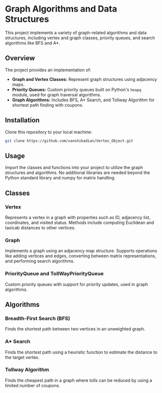 # Graph Algorithms and Data Structures

This project implements a variety of graph-related algorithms and data structures, including vertex and graph classes, priority queues, and search algorithms like BFS and A*.

## Overview

The project provides an implementation of:

- **Graph and Vertex Classes:** Represent graph structures using adjacency maps.
- **Priority Queues:** Custom priority queues built on Python's `heapq` module, used for graph traversal algorithms.
- **Graph Algorithms:** Includes BFS, A* Search, and Tollway Algorithm for shortest path finding with coupons.

## Installation

Clone this repository to your local machine:

```bash
git clone https://github.com/vanshikadian/Vertex_Object.git
```

## Usage
Import the classes and functions into your project to utilize the graph structures and algorithms. No additional libraries are needed beyond the Python standard library and numpy for matrix handling.

## Classes
### Vertex
Represents a vertex in a graph with properties such as ID, adjacency list, coordinates, and visited status.
Methods include computing Euclidean and taxicab distances to other vertices.
### Graph
Implements a graph using an adjacency map structure.
Supports operations like adding vertices and edges, converting between matrix representations, and performing search algorithms.
### PriorityQueue and TollWayPriorityQueue
Custom priority queues with support for priority updates, used in graph algorithms.

## Algorithms
### Breadth-First Search (BFS)
Finds the shortest path between two vertices in an unweighted graph.

### A* Search
Finds the shortest path using a heuristic function to estimate the distance to the target vertex.

### Tollway Algorithm
Finds the cheapest path in a graph where tolls can be reduced by using a limited number of coupons.

